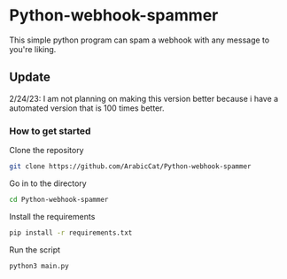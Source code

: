# Python-webhook-spammer
This simple python program can spam a webhook with any message to you're liking.

## Update
2/24/23: I am not planning on making this version better because i have a automated version that is 100 times better.

### How to get started


Clone the repository
```sh
git clone https://github.com/ArabicCat/Python-webhook-spammer
```
Go in to the directory
```sh
cd Python-webhook-spammer
```
Install the requirements
```sh
pip install -r requirements.txt
```
Run the script
```sh
python3 main.py
```
